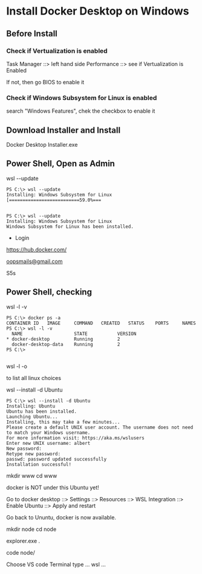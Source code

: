 # Install Docker Desktop on Windows

## Before Install

### Check if Vertualization is enabled

Task Manager ::> left hand side Performance ::> see if Vertualization is Enabled

If not, then go BIOS to enable it

### Check if Windows Subsystem for Linux is enabled

search "Windows Features", chek the checkbox to enable it

## Download Installer and Install

Docker Desktop Installer.exe

## Power Shell, Open as Admin

wsl --update

```
PS C:\> wsl --update
Installing: Windows Subsystem for Linux
[==========================59.0%===


PS C:\> wsl --update
Installing: Windows Subsystem for Linux
Windows Subsystem for Linux has been installed.

```

- Login

https://hub.docker.com/

oopsmails@gmail.com

S5s

## Power Shell, checking

wsl -l -v

```
PS C:\> docker ps -a
CONTAINER ID   IMAGE     COMMAND   CREATED   STATUS    PORTS     NAMES
PS C:\> wsl -l -v
  NAME                   STATE           VERSION
* docker-desktop         Running         2
  docker-desktop-data    Running         2
PS C:\>


```

wsl -l -o

to list all linux choices

wsl --install -d Ubuntu

```
PS C:\> wsl --install -d Ubuntu
Installing: Ubuntu
Ubuntu has been installed.
Launching Ubuntu...
Installing, this may take a few minutes...
Please create a default UNIX user account. The username does not need to match your Windows username.
For more information visit: https://aka.ms/wslusers
Enter new UNIX username: albert
New password:
Retype new password:
passwd: password updated successfully
Installation successful!
```

mkdir www
cd www

docker is NOT under this Ubuntu yet!

Go to docker desktop ::> Settings ::> Resources ::> WSL Integration ::> Enable Ubuntu ::> Apply and restart

Go back to Ununtu, docker is now available.

mkdir node
cd node

explorer.exe .

code node/

Choose VS code Terminal type ... wsl ...

